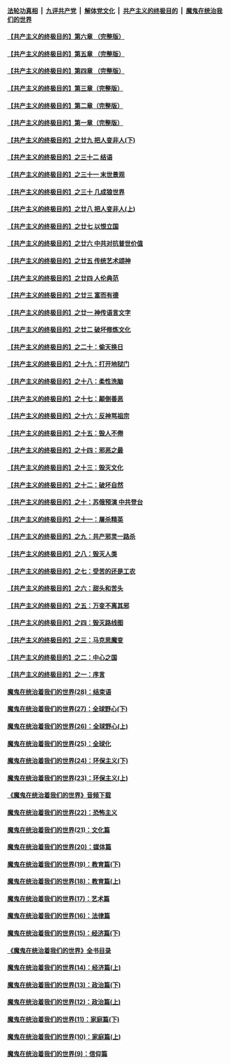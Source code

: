 

####  [法轮功真相](../../../../basic/blob/master/README.md?t=04171430) &nbsp;|&nbsp; [九评共产党](../../../../9ping.md/blob/master/README.md?t=04171430) &nbsp;|&nbsp; [解体党文化](../../../../jtdwh.md/blob/master/README.md?t=04171430)  &nbsp;|&nbsp; [共产主义的终极目的](../../../../gczydzjmd.md/blob/master/README.md?t=04171430) &nbsp;|&nbsp; [魔鬼在统治我们的世界](../../../../mgztzwmdsj.md/blob/master/README.md?t=04171430) 

#### [【共产主义的终极目的】第六章 （完整版）](../pages/nsc422/n11428913.md?t=04171430) 

#### [【共产主义的终极目的】第五章 （完整版）](../pages/nsc422/n11428912.md?t=04171430) 

#### [【共产主义的终极目的】第四章 （完整版）](../pages/nsc422/n11428907.md?t=04171430) 

#### [【共产主义的终极目的】第三章（完整版）](../pages/nsc422/n11428848.md?t=04171430) 

#### [【共产主义的终极目的】第二章（完整版）](../pages/nsc422/n11428831.md?t=04171430) 

#### [【共产主义的终极目的】第一章（完整版）](../pages/nsc422/n11417651.md?t=04171430) 

#### [【共产主义的终极目的】之廿九 把人变非人(下)](../pages/nsc422/n11344140.md?t=04171430) 

#### [【共产主义的终极目的】之三十二 结语](../pages/nsc422/n11360535.md?t=04171430) 

#### [【共产主义的终极目的】之三十一 末世景观](../pages/nsc422/n11351129.md?t=04171430) 

#### [【共产主义的终极目的】之三十 几成狼世界](../pages/nsc422/n11348280.md?t=04171430) 

#### [【共产主义的终极目的】之廿八 把人变非人(上)](../pages/nsc422/n11340492.md?t=04171430) 

#### [【共产主义的终极目的】之廿七 以恨立国](../pages/nsc422/n11336944.md?t=04171430) 

#### [【共产主义的终极目的】之廿六 中共对抗普世价值](../pages/nsc422/n11324785.md?t=04171430) 

#### [【共产主义的终极目的】之廿五 传统艺术颂神](../pages/nsc422/n11296396.md?t=04171430) 

#### [【共产主义的终极目的】之廿四 人伦典范](../pages/nsc422/n11296397.md?t=04171430) 

#### [【共产主义的终极目的】之廿三 富而有德](../pages/nsc422/n11283598.md?t=04171430) 

#### [【共产主义的终极目的】之廿一 神传语言文字](../pages/nsc422/n11263265.md?t=04171430) 

#### [【共产主义的终极目的】之廿二 破坏修炼文化](../pages/nsc422/n11245728.md?t=04171430) 

#### [【共产主义的终极目的】之二十：偷天换日](../pages/nsc422/n11238846.md?t=04171430) 

#### [【共产主义的终极目的】之十九：打开地狱门](../pages/nsc422/n11206376.md?t=04171430) 

#### [【共产主义的终极目的】之十八：柔性洗脑](../pages/nsc422/n11199994.md?t=04171430) 

#### [【共产主义的终极目的】之十七：颠倒善恶](../pages/nsc422/n11179782.md?t=04171430) 

#### [【共产主义的终极目的】之十六：反神骂祖宗](../pages/nsc422/n11166798.md?t=04171430) 

#### [【共产主义的终极目的】之十五：毁人不倦](../pages/nsc422/n11166792.md?t=04171430) 

#### [【共产主义的终极目的】之十四：邪恶之最](../pages/nsc422/n11150249.md?t=04171430) 

#### [【共产主义的终极目的】之十三：毁灭文化](../pages/nsc422/n11135227.md?t=04171430) 

#### [【共产主义的终极目的】之十二：破坏自然](../pages/nsc422/n11135214.md?t=04171430) 

#### [【共产主义的终极目的】之十：苏俄预演 中共登台](../pages/nsc422/n11118424.md?t=04171430) 

#### [【共产主义的终极目的】之十一：屠杀精英](../pages/nsc422/n11118442.md?t=04171430) 

#### [【共产主义的终极目的】之九：共产邪灵一路杀](../pages/nsc422/n11114139.md?t=04171430) 

#### [【共产主义的终极目的】之八：毁灭人类](../pages/nsc422/n11108503.md?t=04171430) 

#### [【共产主义的终极目的】之七：受苦的还是工农](../pages/nsc422/n11101809.md?t=04171430) 

#### [【共产主义的终极目的】之六：甜头和苦头](../pages/nsc422/n11096971.md?t=04171430) 

#### [【共产主义的终极目的】之五：万变不离其邪](../pages/nsc422/n11091285.md?t=04171430) 

#### [【共产主义的终极目的】之四：毁灭路线图](../pages/nsc422/n11086284.md?t=04171430) 

#### [【共产主义的终极目的】之三：马克思魔变](../pages/nsc422/n11061941.md?t=04171430) 

#### [【共产主义的终极目的】之二：中心之国](../pages/nsc422/n11047728.md?t=04171430) 

#### [【共产主义的终极目的】之一：序言](../pages/nsc422/n11086077.md?t=04171430) 

#### [魔鬼在统治着我们的世界(28)：结束语](../pages/nsc422/n10936246.md?t=04171430) 

#### [魔鬼在统治着我们的世界(27)：全球野心(下)](../pages/nsc422/n10928319.md?t=04171430) 

#### [魔鬼在统治着我们的世界(26)：全球野心(上)](../pages/nsc422/n10900318.md?t=04171430) 

#### [魔鬼在统治着我们的世界(25)：全球化](../pages/nsc422/n10788205.md?t=04171430) 

#### [魔鬼在统治着我们的世界(24)：环保主义(下)](../pages/nsc422/n10695307.md?t=04171430) 

#### [魔鬼在统治着我们的世界(23)：环保主义(上)](../pages/nsc422/n10688613.md?t=04171430) 

#### [《魔鬼在统治着我们的世界》音频下载](../pages/nsc422/n10635553.md?t=04171430) 

#### [魔鬼在统治着我们的世界(22)：恐怖主义](../pages/nsc422/n10614727.md?t=04171430) 

#### [魔鬼在统治着我们的世界(21)：文化篇](../pages/nsc422/n10597706.md?t=04171430) 

#### [魔鬼在统治着我们的世界(20)：媒体篇](../pages/nsc422/n10586579.md?t=04171430) 

#### [魔鬼在统治着我们的世界(19)：教育篇(下)](../pages/nsc422/n10564808.md?t=04171430) 

#### [魔鬼在统治着我们的世界(18)：教育篇(上)](../pages/nsc422/n10526970.md?t=04171430) 

#### [魔鬼在统治着我们的世界(17)：艺术篇](../pages/nsc422/n10499093.md?t=04171430) 

#### [魔鬼在统治着我们的世界(16)：法律篇](../pages/nsc422/n10485969.md?t=04171430) 

#### [魔鬼在统治着我们的世界(15)：经济篇(下)](../pages/nsc422/n10469975.md?t=04171430) 

#### [《魔鬼在统治着我们的世界》全书目录](../pages/nsc422/n10464261.md?t=04171430) 

#### [魔鬼在统治着我们的世界(14)：经济篇(上)](../pages/nsc422/n10457370.md?t=04171430) 

#### [魔鬼在统治着我们的世界(13)：政治篇(下)](../pages/nsc422/n10448270.md?t=04171430) 

#### [魔鬼在统治着我们的世界(12)：政治篇(上)](../pages/nsc422/n10444576.md?t=04171430) 

#### [魔鬼在统治着我们的世界(11)：家庭篇(下)](../pages/nsc422/n10440961.md?t=04171430) 

#### [魔鬼在统治着我们的世界(10)：家庭篇(上)](../pages/nsc422/n10435448.md?t=04171430) 

#### [魔鬼在统治着我们的世界(9)：信仰篇](../pages/nsc422/n10432159.md?t=04171430) 

